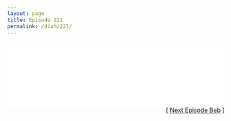 ```yaml
---
layout: page
title: Episode 221
permalink: /diah/221/
---
```


<iframe allowfullscreen="true" frameborder="0" style="width:100%;" marginheight="0" marginwidth="0" mozallowfullscreen="true" scrolling="NO" src="//gdriveplayer.us/embed2.php?link=EZ7O4dGchIJ0bkPUKiLvnQ4LbHSNiZ2iSnF0izdqjd8aqY1VA2y7PlQ43nfU%252Bx5uxQl7RK3CfU88JNVG8Qw2qwngAJtif4ztL0BJFjTY%252BEkOJgSw3UxMP5ahIImoWI7q%252FuaehJ9PEYPRxNwV39HwkTD1uATU8cdglnsKeAnSNQPXUSHAGu8W135JjaVEol7w%252B3vdOa6M5q%252F2QiaVIloSxh&amp;no_adult=yes" webkitallowfullscreen="true"></iframe>

<div align="right">[ <a href="/diah/222/">Next Episode Beb</a> ]</div>

